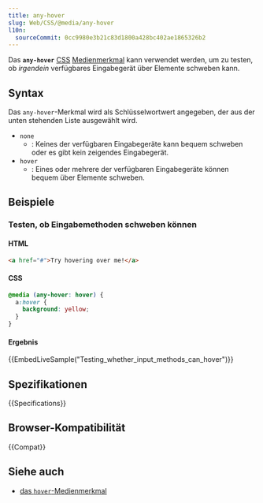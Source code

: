 ```yaml
---
title: any-hover
slug: Web/CSS/@media/any-hover
l10n:
  sourceCommit: 0cc9980e3b21c83d1800a428bc402ae1865326b2
---
```


Das **`any-hover`** [CSS](/de/docs/Web/CSS) [Medienmerkmal](/de/docs/Web/CSS/@media#media_features) kann verwendet werden, um zu testen, ob _irgendein_ verfügbares Eingabegerät über Elemente schweben kann.

## Syntax

Das `any-hover`-Merkmal wird als Schlüsselwortwert angegeben, der aus der unten stehenden Liste ausgewählt wird.

- `none`
  - : Keines der verfügbaren Eingabegeräte kann bequem schweben oder es gibt kein zeigendes Eingabegerät.
- `hover`
  - : Eines oder mehrere der verfügbaren Eingabegeräte können bequem über Elemente schweben.

## Beispiele

### Testen, ob Eingabemethoden schweben können

#### HTML

```html
<a href="#">Try hovering over me!</a>
```

#### CSS

```css
@media (any-hover: hover) {
  a:hover {
    background: yellow;
  }
}
```

#### Ergebnis

{{EmbedLiveSample("Testing_whether_input_methods_can_hover")}}

## Spezifikationen

{{Specifications}}

## Browser-Kompatibilität

{{Compat}}

## Siehe auch

- [das `hover`-Medienmerkmal](/de/docs/Web/CSS/@media/hover)
